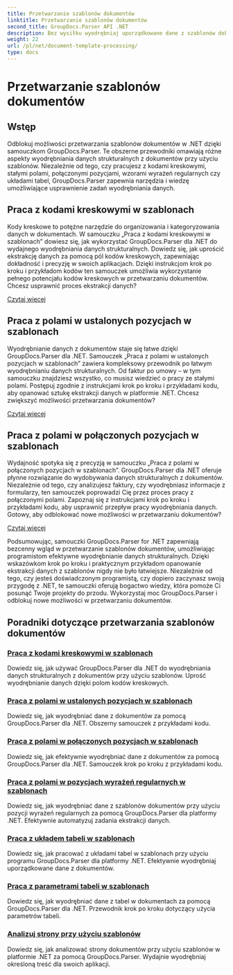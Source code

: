 ```yaml
---
title: Przetwarzanie szablonów dokumentów
linktitle: Przetwarzanie szablonów dokumentów
second_title: GroupDocs.Parser API .NET
description: Bez wysiłku wyodrębniaj uporządkowane dane z szablonów dokumentów za pomocą GroupDocs.Parser dla .NET. Naucz się pracować z kodami kreskowymi, polami, wyrażeniami regularnymi i układami tabel.
weight: 22
url: /pl/net/document-template-processing/
type: docs
---
```

# Przetwarzanie szablonów dokumentów


## Wstęp

Odblokuj możliwości przetwarzania szablonów dokumentów w .NET dzięki samouczkom GroupDocs.Parser. Te obszerne przewodniki omawiają różne aspekty wyodrębniania danych strukturalnych z dokumentów przy użyciu szablonów. Niezależnie od tego, czy pracujesz z kodami kreskowymi, stałymi polami, połączonymi pozycjami, wzorami wyrażeń regularnych czy układami tabel, GroupDocs.Parser zapewnia narzędzia i wiedzę umożliwiające usprawnienie zadań wyodrębniania danych.

## Praca z kodami kreskowymi w szablonach

Kody kreskowe to potężne narzędzie do organizowania i kategoryzowania danych w dokumentach. W samouczku „Praca z kodami kreskowymi w szablonach” dowiesz się, jak wykorzystać GroupDocs.Parser dla .NET do wydajnego wyodrębniania danych strukturalnych. Dowiedz się, jak uprościć ekstrakcję danych za pomocą pól kodów kreskowych, zapewniając dokładność i precyzję w swoich aplikacjach. Dzięki instrukcjom krok po kroku i przykładom kodów ten samouczek umożliwia wykorzystanie pełnego potencjału kodów kreskowych w przetwarzaniu dokumentów. Chcesz usprawnić proces ekstrakcji danych?

[Czytaj więcej](./working-with-barcodes-in-templates/)

## Praca z polami w ustalonych pozycjach w szablonach

Wyodrębnianie danych z dokumentów staje się łatwe dzięki GroupDocs.Parser dla .NET. Samouczek „Praca z polami w ustalonych pozycjach w szablonach” zawiera kompleksowy przewodnik po łatwym wyodrębnianiu danych strukturalnych. Od faktur po umowy – w tym samouczku znajdziesz wszystko, co musisz wiedzieć o pracy ze stałymi polami. Postępuj zgodnie z instrukcjami krok po kroku i przykładami kodu, aby opanować sztukę ekstrakcji danych w platformie .NET. Chcesz zwiększyć możliwości przetwarzania dokumentów?

[Czytaj więcej](./working-with-fields-at-fixed-positions-in-templates/)

## Praca z polami w połączonych pozycjach w szablonach

Wydajność spotyka się z precyzją w samouczku „Praca z polami w połączonych pozycjach w szablonach”. GroupDocs.Parser dla .NET oferuje płynne rozwiązanie do wydobywania danych strukturalnych z dokumentów. Niezależnie od tego, czy analizujesz faktury, czy wyodrębniasz informacje z formularzy, ten samouczek poprowadzi Cię przez proces pracy z połączonymi polami. Zapoznaj się z instrukcjami krok po kroku i przykładami kodu, aby usprawnić przepływ pracy wyodrębniania danych. Gotowy, aby odblokować nowe możliwości w przetwarzaniu dokumentów?

[Czytaj więcej](./working-with-fields-at-linked-positions-in-templates/)

Podsumowując, samouczki GroupDocs.Parser for .NET zapewniają bezcenny wgląd w przetwarzanie szablonów dokumentów, umożliwiając programistom efektywne wyodrębnianie danych strukturalnych. Dzięki wskazówkom krok po kroku i praktycznym przykładom opanowanie ekstrakcji danych z szablonów nigdy nie było łatwiejsze. Niezależnie od tego, czy jesteś doświadczonym programistą, czy dopiero zaczynasz swoją przygodę z .NET, te samouczki oferują bogactwo wiedzy, która pomoże Ci posunąć Twoje projekty do przodu. Wykorzystaj moc GroupDocs.Parser i odblokuj nowe możliwości w przetwarzaniu dokumentów.

## Poradniki dotyczące przetwarzania szablonów dokumentów
### [Praca z kodami kreskowymi w szablonach](./working-with-barcodes-in-templates/)
Dowiedz się, jak używać GroupDocs.Parser dla .NET do wyodrębniania danych strukturalnych z dokumentów przy użyciu szablonów. Uprość wyodrębnianie danych dzięki polom kodów kreskowych.
### [Praca z polami w ustalonych pozycjach w szablonach](./working-with-fields-at-fixed-positions-in-templates/)
Dowiedz się, jak wyodrębniać dane z dokumentów za pomocą GroupDocs.Parser dla .NET. Obszerny samouczek z przykładami kodu.
### [Praca z polami w połączonych pozycjach w szablonach](./working-with-fields-at-linked-positions-in-templates/)
Dowiedz się, jak efektywnie wyodrębniać dane z dokumentów za pomocą GroupDocs.Parser dla .NET. Samouczek krok po kroku z przykładami kodu.
### [Praca z polami w pozycjach wyrażeń regularnych w szablonach](./working-with-fields-at-regex-positions-in-templates/)
Dowiedz się, jak wyodrębniać dane z szablonów dokumentów przy użyciu pozycji wyrażeń regularnych za pomocą GroupDocs.Parser dla platformy .NET. Efektywnie automatyzuj zadania ekstrakcji danych.
### [Praca z układem tabeli w szablonach](./working-with-table-layout-in-templates/)
Dowiedz się, jak pracować z układami tabel w szablonach przy użyciu programu GroupDocs.Parser dla platformy .NET. Efektywnie wyodrębniaj uporządkowane dane z dokumentów.
### [Praca z parametrami tabeli w szablonach](./working-with-table-parameters-in-templates/)
Dowiedz się, jak wyodrębniać dane z tabel w dokumentach za pomocą GroupDocs.Parser dla .NET. Przewodnik krok po kroku dotyczący użycia parametrów tabeli.
### [Analizuj strony przy użyciu szablonów](./parse-pages-using-templates/)
Dowiedz się, jak analizować strony dokumentów przy użyciu szablonów w platformie .NET za pomocą GroupDocs.Parser. Wydajnie wyodrębniaj określoną treść dla swoich aplikacji.